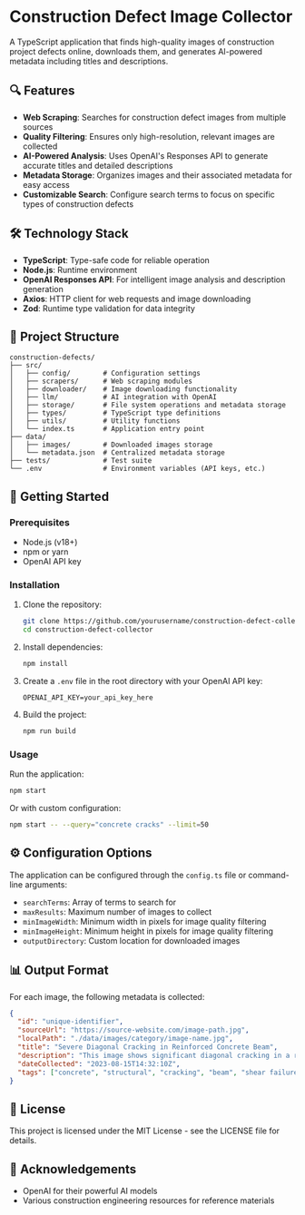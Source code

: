 # Construction Defect Image Collector

A TypeScript application that finds high-quality images of construction project defects online, downloads them, and generates AI-powered metadata including titles and descriptions.

## 🔍 Features

- **Web Scraping**: Searches for construction defect images from multiple sources
- **Quality Filtering**: Ensures only high-resolution, relevant images are collected
- **AI-Powered Analysis**: Uses OpenAI's Responses API to generate accurate titles and detailed descriptions
- **Metadata Storage**: Organizes images and their associated metadata for easy access
- **Customizable Search**: Configure search terms to focus on specific types of construction defects

## 🛠️ Technology Stack

- **TypeScript**: Type-safe code for reliable operation
- **Node.js**: Runtime environment
- **OpenAI Responses API**: For intelligent image analysis and description generation
- **Axios**: HTTP client for web requests and image downloading
- **Zod**: Runtime type validation for data integrity

## 📁 Project Structure

```
construction-defects/
├── src/
│   ├── config/        # Configuration settings
│   ├── scrapers/      # Web scraping modules
│   ├── downloader/    # Image downloading functionality
│   ├── llm/           # AI integration with OpenAI
│   ├── storage/       # File system operations and metadata storage
│   ├── types/         # TypeScript type definitions
│   ├── utils/         # Utility functions
│   └── index.ts       # Application entry point
├── data/
│   ├── images/        # Downloaded images storage
│   └── metadata.json  # Centralized metadata storage
├── tests/             # Test suite
└── .env               # Environment variables (API keys, etc.)
```

## 🚀 Getting Started

### Prerequisites

- Node.js (v18+)
- npm or yarn
- OpenAI API key

### Installation

1. Clone the repository:
   ```bash
   git clone https://github.com/yourusername/construction-defect-collector.git
   cd construction-defect-collector
   ```

2. Install dependencies:
   ```bash
   npm install
   ```

3. Create a `.env` file in the root directory with your OpenAI API key:
   ```
   OPENAI_API_KEY=your_api_key_here
   ```

4. Build the project:
   ```bash
   npm run build
   ```

### Usage

Run the application:
```bash
npm start
```

Or with custom configuration:
```bash
npm start -- --query="concrete cracks" --limit=50
```

## ⚙️ Configuration Options

The application can be configured through the `config.ts` file or command-line arguments:

- `searchTerms`: Array of terms to search for
- `maxResults`: Maximum number of images to collect
- `minImageWidth`: Minimum width in pixels for image quality filtering
- `minImageHeight`: Minimum height in pixels for image quality filtering
- `outputDirectory`: Custom location for downloaded images

## 📊 Output Format

For each image, the following metadata is collected:

```json
{
  "id": "unique-identifier",
  "sourceUrl": "https://source-website.com/image-path.jpg",
  "localPath": "./data/images/category/image-name.jpg",
  "title": "Severe Diagonal Cracking in Reinforced Concrete Beam",
  "description": "This image shows significant diagonal cracking in a reinforced concrete beam, indicating shear failure. The cracks are approximately 3-5mm wide and extend through most of the beam depth. This type of failure typically occurs when shear forces exceed the capacity of the concrete and reinforcement. Contributing factors may include inadequate stirrup spacing, insufficient concrete strength, or design miscalculations.",
  "dateCollected": "2023-08-15T14:32:10Z",
  "tags": ["concrete", "structural", "cracking", "beam", "shear failure"]
}
```

## 📝 License

This project is licensed under the MIT License - see the LICENSE file for details.

## 🙏 Acknowledgements

- OpenAI for their powerful AI models
- Various construction engineering resources for reference materials 